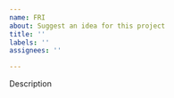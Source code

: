 ```yaml
---
name: FRI
about: Suggest an idea for this project
title: ''
labels: ''
assignees: ''

---
```


Description
>
